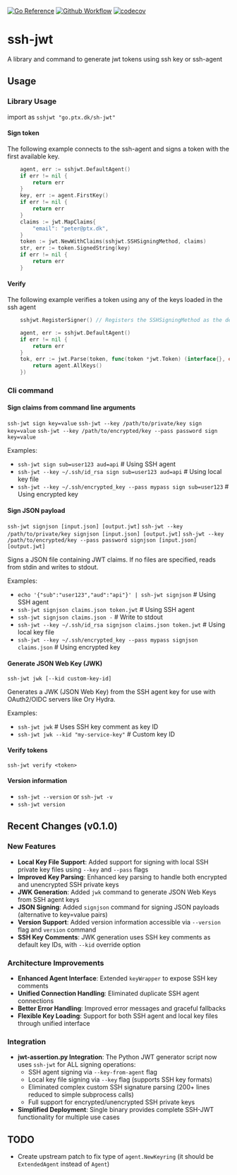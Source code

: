 [![Go Reference](https://pkg.go.dev/badge/go.ptx.dk/ssh-jwt.svg)](https://pkg.go.dev/go.ptx.dk/ssh-jwt)
[![Github Workflow](https://github.com/ptxmac/ssh-jwt/actions/workflows/go.yml/badge.svg)](https://github.com/ptxmac/ssh-jwt/actions/workflows/go.yml)
[![codecov](https://codecov.io/gh/ptxmac/ssh-jwt/branch/master/graph/badge.svg)](https://codecov.io/gh/ptxmac/ssh-jwt)

# ssh-jwt

A library and command to generate jwt tokens using ssh key or ssh-agent

## Usage

### Library Usage

import as `sshjwt "go.ptx.dk/sh-jwt"`

#### Sign token

The following example connects to the ssh-agent and signs a token with the first available key.

```go
	agent, err := sshjwt.DefaultAgent()
	if err != nil {
		return err
	}
	key, err := agent.FirstKey()
	if err != nil {
		return err
	}
	claims := jwt.MapClaims{
		"email": "peter@ptx.dk",
	}
	token := jwt.NewWithClaims(sshjwt.SSHSigningMethod, claims)
	str, err := token.SignedString(key)
	if err != nil {
		return err
	}
```

#### Verify

The following example verifies a token using any of the keys loaded in the ssh agent

```go
	sshjwt.RegisterSigner() // Registers the SSHSigningMethod as the default for RS256 tokens 

	agent, err := sshjwt.DefaultAgent()
	if err != nil {
		return err
	}
	tok, err := jwt.Parse(token, func(token *jwt.Token) (interface{}, error) {
		return agent.AllKeys()
	})
```

### Cli command

#### Sign claims from command line arguments

`ssh-jwt sign key=value`
`ssh-jwt --key /path/to/private/key sign key=value`
`ssh-jwt --key /path/to/encrypted/key --pass password sign key=value`

Examples:
- `ssh-jwt sign sub=user123 aud=api`  # Using SSH agent
- `ssh-jwt --key ~/.ssh/id_rsa sign sub=user123 aud=api`  # Using local key file
- `ssh-jwt --key ~/.ssh/encrypted_key --pass mypass sign sub=user123`  # Using encrypted key

#### Sign JSON payload

`ssh-jwt signjson [input.json] [output.jwt]`
`ssh-jwt --key /path/to/private/key signjson [input.json] [output.jwt]`
`ssh-jwt --key /path/to/encrypted/key --pass password signjson [input.json] [output.jwt]`

Signs a JSON file containing JWT claims. If no files are specified, reads from stdin and writes to stdout.

Examples:
- `echo '{"sub":"user123","aud":"api"}' | ssh-jwt signjson`  # Using SSH agent
- `ssh-jwt signjson claims.json token.jwt`  # Using SSH agent
- `ssh-jwt signjson claims.json -`  # Write to stdout
- `ssh-jwt --key ~/.ssh/id_rsa signjson claims.json token.jwt`  # Using local key file
- `ssh-jwt --key ~/.ssh/encrypted_key --pass mypass signjson claims.json`  # Using encrypted key

#### Generate JSON Web Key (JWK)

`ssh-jwt jwk [--kid custom-key-id]`

Generates a JWK (JSON Web Key) from the SSH agent key for use with OAuth2/OIDC servers like Ory Hydra.

Examples:
- `ssh-jwt jwk`  # Uses SSH key comment as key ID
- `ssh-jwt jwk --kid "my-service-key"`  # Custom key ID

#### Verify tokens

`ssh-jwt verify <token>`

#### Version information

- `ssh-jwt --version` or `ssh-jwt -v`
- `ssh-jwt version`

## Recent Changes (v0.1.0)

### New Features
- **Local Key File Support**: Added support for signing with local SSH private key files using `--key` and `--pass` flags
- **Improved Key Parsing**: Enhanced key parsing to handle both encrypted and unencrypted SSH private keys
- **JWK Generation**: Added `jwk` command to generate JSON Web Keys from SSH agent keys
- **JSON Signing**: Added `signjson` command for signing JSON payloads (alternative to key=value pairs)
- **Version Support**: Added version information accessible via `--version` flag and `version` command
- **SSH Key Comments**: JWK generation uses SSH key comments as default key IDs, with `--kid` override option

### Architecture Improvements  
- **Enhanced Agent Interface**: Extended `keyWrapper` to expose SSH key comments
- **Unified Connection Handling**: Eliminated duplicate SSH agent connections
- **Better Error Handling**: Improved error messages and graceful fallbacks
- **Flexible Key Loading**: Support for both SSH agent and local key files through unified interface

### Integration
- **jwt-assertion.py Integration**: The Python JWT generator script now uses `ssh-jwt` for ALL signing operations:
  - SSH agent signing via `--key-from-agent` flag
  - Local key file signing via `--key` flag (supports SSH key formats)
  - Eliminated complex custom SSH signature parsing (200+ lines reduced to simple subprocess calls)
  - Full support for encrypted/unencrypted SSH private keys
- **Simplified Deployment**: Single binary provides complete SSH-JWT functionality for multiple use cases

## TODO

- Create upstream patch to fix type of `agent.NewKeyring` (it should be `ExtendedAgent` instead of `Agent`)
